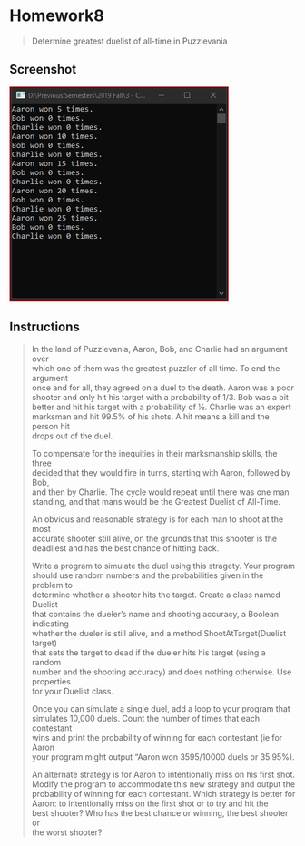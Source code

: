 # Homework8
> Determine greatest duelist of all-time in Puzzlevania

## Screenshot
![screenshot](Homework8.png)

## Instructions
> In the land of Puzzlevania, Aaron, Bob, and Charlie had an argument over  
> which one of them was the greatest puzzler of all time. To end the argument  
> once and for all, they agreed on a duel to the death. Aaron was a poor  
> shooter and only hit his target with a probability of 1/3.  Bob was a bit  
> better and hit his target with a probability of ½. Charlie was an expert  
> marksman and hit 99.5% of his shots.  A hit means a kill and the person hit  
> drops out of the duel.  
> 
> To compensate for the inequities in their marksmanship skills, the three  
> decided that they would fire in turns, starting with Aaron, followed by Bob,  
> and then by Charlie.  The cycle would repeat until there was one man  
> standing, and that mans would be the Greatest Duelist of All-Time.  
> 
> An obvious and reasonable strategy is for each man to shoot at the most  
> accurate shooter still alive, on the grounds that this shooter is the  
> deadliest and has the best chance of hitting back.  
> 
> Write a program to simulate the duel using this stragety.  Your program  
> should use random numbers and the probabilities given in the problem to  
> determine whether a shooter hits the target.  Create a class named Duelist  
> that contains the dueler’s name and shooting accuracy, a Boolean indicating  
> whether the dueler is still alive, and a method ShootAtTarget(Duelist target)  
> that sets the target to dead if the dueler hits his target (using a random  
> number and the shooting accuracy) and does nothing otherwise.  Use properties  
> for your Duelist class.  
> 
> Once you can simulate a single duel, add a loop to your program that  
> simulates 10,000 duels.  Count the number of times that each contestant  
> wins and print the probability of winning for each contestant (ie for Aaron  
> your program might output “Aaron won 3595/10000 duels or 35.95%).  
> 
> An alternate strategy is for Aaron to intentionally miss on his first shot.  
> Modify the program to accommodate this new strategy and output the  
> probability of winning for each contestant.  Which strategy is better for  
> Aaron: to intentionally miss on the first shot or to try and hit the  
> best shooter? Who has the best chance or winning, the best shooter or  
> the worst shooter?  